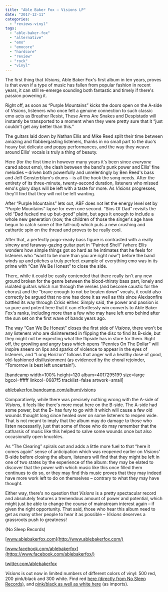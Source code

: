 ```yaml
---
title: "Able Baker Fox – Visions LP"
date: "2017-12-11"
categories: 
  - "reviews-vinyl"
tags: 
  - "able-baker-fox"
  - "alternative"
  - "emo"
  - "emocore"
  - "hardcore"
  - "review"
  - "rock"
  - "vinyl"
---
```


The first thing that _Visions_, Able Baker Fox's first album in ten years, proves is that even if a type of music has fallen from popular fashion in recent years, it can still re-emerge sounding both fantastic and timely if there's passion powering it.

Right off, as soon as “Purple Mountains” kicks the doors open on the A-side of _Visions_, listeners who once felt a genuine connection to such classic emo acts as Breather Resist, These Arms Are Snakes and Despistado will instantly be transported to a moment when they were pretty sure that it “just couldn't get any better than this.”

The guitars laid down by Nathan Ellis and Mike Reed split their time between amazing and flabbergasting listeners, thanks in no small part to the duo's heavy but delicate and poppy performances, and the way they weave around Ellis' vocals is truly a thing of beauty.

Here (for the first time in however many years it's been since _everyone_ cared about emo), the clash between the band's punk power and Ellis' fine melodies – driven both powerfully and unrelentingly by Ben Reed's bass and Jeff Gensterblum's drums – is all the hook the song needs. After the entirety of its three-minute, twenty-second duration, listeners who missed emo's glory days will be left with a taste for more. As _Visions_ progresses, they'll find that they will not be left wanting.

After “Purple Mountains” lets out, ABF does not let the energy level set by “Purple Mountains” lapse for even one second. “Sins Of Dad” revisits the old “Dad fucked me up but-good” plaint, but ages it enough to include a whole new generation (now, the children of those the singer's age have begun to catch some of the fall-out) which puts a new crushing and cathartic spin on the thread and proves to be really cool.

After that, a perfectly pogo-ready bass figure is contrasted with a really sinewy and faraway-gazing guitar part in “Painted Shell” (where Ellis wonders how simple things got so hard as he intimates that he feels for listeners who “want to be more than you are right now”) before the band winds up and pitches a truly perfect example of everything emo was in its prime with “Can We Be Honest” to close the side.

There, while it could be easily contended that there really isn't any new ground broken for the genre between the blood-thirsty bass part, lonely and isolated guitars which run through the verses (and become caustic for the chorus) and the “brave enough to not be beaten down” vocals, it could also correctly be argued that no one has done it as well as this since Alexisonfire battled its way through _Crisis_ either. Simply said, the power and passion is so pure and potent here that it can effortlessly win converts to Able Baker Fox's ranks, including more than a few who may have left emo behind after the sun set on the first wave of bands years ago.

The way “Can We Be Honest” closes the first side of _Visions_, there won't be any listeners who are disinterested in flipping the disc to find its B-side, but they might not be expecting what the flipside has in store for them. Right off, the growling and angry bass which opens “Pennies On The Dollar” will inspire sneers on lips and sparks of violence to appear in the eyes of listeners, and “Long Horizon” follows that anger will a healthy dose of good, old-fashioned disillusionment (as evidenced by the choral rejoinder, “Tomorrow is best left uncertain”).

\[bandcamp width=100% height=120 album=4017295199 size=large bgcol=ffffff linkcol=0687f5 tracklist=false artwork=small\]

[ablebakerfox.bandcamp.com/album/visions](https://ablebakerfox.bandcamp.com/album/visions)

Comparatively, while there was precisely nothing wrong with the A-side of _Visions_, it feels like there's more meat here on the B-side. The A-side had some power, but the B- has fury to go with it which will cause a few old wounds thought long since healed over on some listeners to reopen wide. That is not meant to imply that the album may do damage to those who listen necessarily, just that some of those who do may remember that the catharsis of music like this helped to salve some wounds once but also occasionally open knuckles.

As “The Clearing” spirals out and adds a little more fuel to that “here it comes again” sense of anticipation which was reopened earlier on _Visions'_ B-side before closing the album, listeners will find that they might be left in one of two states by the experience of the album: they may be elated to discover that the power with which music like this once filled them continues to do so, or they may find this music proves that they may indeed have more work left to do on themselves – contrary to what they may have thought.

Either way, there's no question that _Visions_ is a pretty spectacular record and absolutely features a tremendous amount of power and potential, which might just be able to change the course of mainstream interest again – if given the right opportunity. That said, those who hear this album need to get as many other people to hear it as possible – _Visions_ deserves a grassroots push to greatness!

(No Sleep Records)

[www.ablebakerfox.com](http://www.ablebakerfox.com/)

[www.facebook.com/ablebakerfox](https://www.facebook.com/ablebakerfox/)

[twitter.com/ablebakerfox](https://twitter.com/ablebakerfox?lang=en)

_Visions_ is out now in limited numbers of different colors of vinyl: 500 red, 200 pink/black and 300 white. Find red [here (directly from No Sleep Records)](http://store.nosleeprecords.com/products/v2/254072/visions), and [pink/black as well as white here](http://arcticrodeorecordings.com/?page_id=3575) (as imports).

